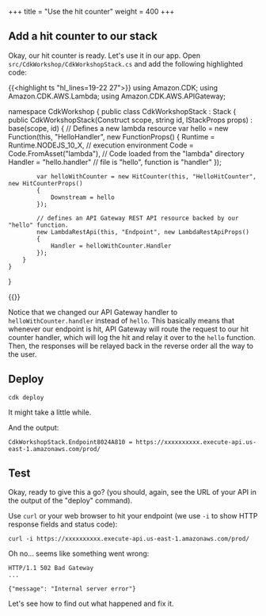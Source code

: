 +++
title = "Use the hit counter"
weight = 400
+++

## Add a hit counter to our stack

Okay, our hit counter is ready. Let's use it in our app. Open `src/CdkWorkshop/CdkWorkshopStack.cs` and add
the following highlighted code:

{{<highlight ts "hl_lines=19-22 27">}}
using Amazon.CDK;
using Amazon.CDK.AWS.Lambda;
using Amazon.CDK.AWS.APIGateway;

namespace CdkWorkshop
{
    public class CdkWorkshopStack : Stack
    {
        public CdkWorkshopStack(Construct scope, string id, IStackProps props) : base(scope, id)
        {
            // Defines a new lambda resource
            var hello = new Function(this, "HelloHandler", new FunctionProps()
            {
                Runtime = Runtime.NODEJS_10_X, // execution environment
                Code = Code.FromAsset("lambda"), // Code loaded from the "lambda" directory
                Handler = "hello.handler" // file is "hello", function is "handler"
            });

            var helloWithCounter = new HitCounter(this, "HelloHitCounter", new HitCounterProps()
            {
                Downstream = hello
            });

            // defines an API Gateway REST API resource backed by our "hello" function.
            new LambdaRestApi(this, "Endpoint", new LambdaRestApiProps()
            {
                Handler = helloWithCounter.Handler
            });
        }
    }
}

{{</highlight>}}

Notice that we changed our API Gateway handler to `helloWithCounter.handler`
instead of `hello`. This basically means that whenever our endpoint is hit, API
Gateway will route the request to our hit counter handler, which will log the
hit and relay it over to the `hello` function. Then, the responses will be
relayed back in the reverse order all the way to the user.

## Deploy

```
cdk deploy
```
It might take a little while.

And the output:

```
CdkWorkshopStack.Endpoint8024A810 = https://xxxxxxxxxx.execute-api.us-east-1.amazonaws.com/prod/
```

## Test

Okay, ready to give this a go? (you should, again, see the URL of your API in
the output of the "deploy" command).

Use `curl` or your web browser to hit your endpoint (we use `-i` to show HTTP
response fields and status code):

```
curl -i https://xxxxxxxxxx.execute-api.us-east-1.amazonaws.com/prod/
```

Oh no... seems like something went wrong:

```
HTTP/1.1 502 Bad Gateway
...

{"message": "Internal server error"}
```

Let's see how to find out what happened and fix it.
